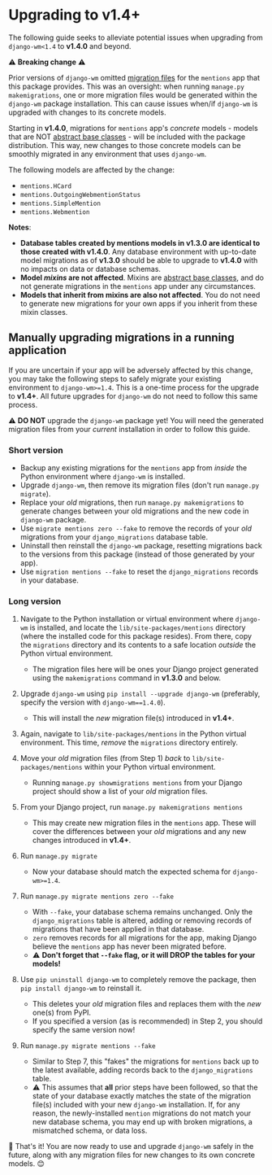 # Upgrading to v1.4+

The following guide seeks to alleviate potential issues when upgrading from `django-wm<1.4` to **v1.4.0** and beyond.

⚠ **Breaking change** ⚠

Prior versions of `django-wm` omitted [migration files] for the `mentions` app that this package provides. This was an oversight: when running `manage.py makemigrations`, one or more migration files would be generated within the `django-wm` package installation. This can cause issues when/if `django-wm` is upgraded with changes to its concrete models.

Starting in **v1.4.0**, migrations for `mentions` app's _concrete_ models - models that are NOT [abstract base classes] - will be included with the package distribution. This way, new changes to those concrete models can be smoothly migrated in any environment that uses `django-wm`.

The following models are affected by the change:

- `mentions.HCard`
- `mentions.OutgoingWebmentionStatus`
- `mentions.SimpleMention`
- `mentions.Webmention`

**Notes**:

- **Database tables created by mentions models in v1.3.0 are identical to those created with v1.4.0**. Any database environment with up-to-date model migrations as of **v1.3.0** should be able to upgrade to **v1.4.0** with no impacts on data or database schemas.
- **Model _mixins_ are not affected**. Mixins are [abstract base classes], and do not generate migrations in the `mentions` app under any circumstances.
- **Models that inherit from mixins are also not affected**. You do not need to generate new migrations for your own apps if you inherit from these mixin classes.

## Manually upgrading migrations in a running application

If you are uncertain if your app will be adversely affected by this change, you may take the following steps to safely migrate your existing environment to `django-wm>=1.4`. This is a one-time process for the upgrade to **v1.4+**. All future upgrades for `django-wm` do not need to follow this same process.

⚠ **DO NOT** upgrade the `django-wm` package yet! You will need the generated migration files from your _current_ installation in order to follow this guide.

### Short version

- Backup any existing migrations for the `mentions` app from _inside_ the Python environment where `django-wm` is installed.
- Upgrade `django-wm`, then remove its migration files (don't run `manage.py migrate`).
- Replace your _old_ migrations, then run `manage.py makemigrations` to generate changes between your old migrations and the new code in `django-wm` package.
- Use `migrate mentions zero --fake` to remove the records of your _old_ migrations from your `django_migrations` database table.
- Uninstall then reinstall the `django-wm` package, resetting migrations back to the versions from this package (instead of those generated by your app).
- Use `migration mentions --fake` to reset the `django_migrations` records in your database.

### Long version

1. Navigate to the Python installation or virtual environment where `django-wm` is installed, and locate the `lib/site-packages/mentions` directory (where the installed code for this package resides). From there, copy the `migrations` directory and its contents to a safe location _outside_ the Python virtual environment.

   - The migration files here will be ones your Django project generated using the `makemigrations` command in **v1.3.0** and below.

2. Upgrade `django-wm` using `pip install --upgrade django-wm` (preferably, specify the version with `django-wm==1.4.0`).

   - This will install the _new_ migration file(s) introduced in **v1.4+**.

3. Again, navigate to `lib/site-packages/mentions` in the Python virtual environment. This time, _remove_ the `migrations` directory entirely.
4. Move your _old_ migration files (from Step 1) _back_ to `lib/site-packages/mentions` within your Python virtual environment.

   - Running `manage.py showmigrations mentions` from your Django project should show a list of your _old_ migration files.

5. From your Django project, run `manage.py makemigrations mentions`

   - This may create new migration files in the `mentions` app. These will cover the differences between your _old_ migrations and any new changes introduced in **v1.4+**.

6. Run `manage.py migrate`

   - Now your database should match the expected schema for `django-wm>=1.4`.

7. Run `manage.py migrate mentions zero --fake`

   - With `--fake`, your database schema remains unchanged. Only the `django_migrations` table is altered, adding or removing records of migrations that have been applied in that database.
   - `zero` removes records for all migrations for the app, making Django believe the `mentions` app has never been migrated before.
   - ⚠ **Don't forget that `--fake` flag, or it will DROP the tables for your models!**

8. Use `pip uninstall django-wm` to completely remove the package, then `pip install django-wm` to reinstall it.

   - This deletes your _old_ migration files and replaces them with the _new_ one(s) from PyPI.
   - If you specified a version (as is recommended) in Step 2, you should specify the same version now!

9. Run `manage.py migrate mentions --fake`

   - Similar to Step 7, this "fakes" the migrations for `mentions` back up to the latest available, adding records back to the `django_migrations` table.
   - ⚠ This assumes that **all** prior steps have been followed, so that the state of your database exactly matches the state of the migration file(s) included with your new `django-wm` installation. If, for any reason, the newly-installed `mention` migrations do not match your new database schema, you may end up with broken migrations, a mismatched schema, or data loss.

🎉 That's it! You are now ready to use and upgrade `django-wm` safely in the future, along with any migration files for new changes to its own concrete models. 😊

[migration files]: https://docs.djangoproject.com/en/4.0/topics/migrations/
[abstract base classes]: https://docs.djangoproject.com/en/4.0/topics/db/models/#abstract-base-classes
